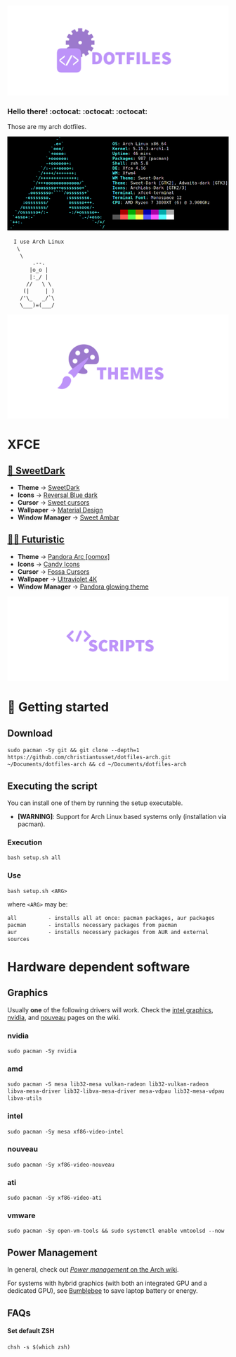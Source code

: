 ![alt text](resources/readme-dotfiles.png)
### Hello there! :octocat: :octocat: :octocat:
Those are my arch dotfiles.

![alt text](resources/readme-info.png)

      I use Arch Linux 
       \
        \
            .--.
           |o_o |
           |:_/ |
          //   \ \
         (|     | )
        /'\_   _/`\
        \___)=(___/


![alt text](resources/readme-themes.png)
# XFCE
## [🧛 SweetDark](https://github.com/EliverLara/Sweet)
- **Theme** →                      [SweetDark](https://www.pling.com/p/1253385/)
- **Icons** →                      [Reversal Blue dark](https://www.pling.com/p/1340791/)
- **Cursor** →                     [Sweet cursors](https://www.gnome-look.org/p/1393084/)
- **Wallpaper** →                  [Material Design]()
- **Window Manager** →             [Sweet Ambar](https://wiki.archlinux.org/index.php/zsh)

## [👨‍💻 Futuristic](https://www.pling.com/p/1352568)
- **Theme** →                      [Pandora Arc [oomox]](https://www.pling.com/p/1352568/)
- **Icons** →                      [Candy Icons](https://www.pling.com/p/1305251/)
- **Cursor** →                     [Fossa Cursors](https://www.pling.com/p/1377483/)
- **Wallpaper** →                  [Ultraviolet 4K]()
- **Window Manager** →             [Pandora glowing theme](https://www.pling.com/p/1396322/)


![alt text](resources/readme-scripts.png)

# :rocket: Getting started
## Download
```
sudo pacman -Sy git && git clone --depth=1 https://github.com/christiantusset/dotfiles-arch.git ~/Documents/dotfiles-arch && cd ~/Documents/dotfiles-arch
```

## Executing the script
You can install one of them by running the setup executable.
* **[WARNING]**: Support for Arch Linux based systems only (installation via pacman).

### Execution

    bash setup.sh all

### Use

    bash setup.sh <ARG>

where ```<ARG>``` may be:

```
all          - installs all at once: pacman packages, aur packages
pacman       - installs necessary packages from pacman
aur          - installs necessary packages from AUR and external sources
```

# Hardware dependent software

## Graphics

Usually **one** of the following drivers will work.
Check the [intel graphics](https://wiki.archlinux.org/index.php/Intel_graphics),
[nvidia](https://wiki.archlinux.org/index.php/NVIDIA), and
[nouveau](https://wiki.archlinux.org/index.php/nouveau)
pages on the wiki.

### nvidia

	sudo pacman -Sy nvidia

### amd

	sudo pacman -S mesa lib32-mesa vulkan-radeon lib32-vulkan-radeon libva-mesa-driver lib32-libva-mesa-driver mesa-vdpau lib32-mesa-vdpau libva-utils

### intel

	sudo pacman -Sy mesa xf86-video-intel

### nouveau

	sudo pacman -Sy xf86-video-nouveau

### ati

    sudo pacman -Sy xf86-video-ati

### vmware

	sudo pacman -Sy open-vm-tools && sudo systemctl enable vmtoolsd --now

## Power Management

In general, check out [*Power management* on the Arch wiki](https://wiki.archlinux.org/index.php/Power_management).

For systems with hybrid graphics (with both an integrated GPU and a dedicated
GPU), see [Bumblebee](https://wiki.archlinux.org/index.php/Bumblebee) to save
laptop battery or energy.

## FAQs

#### Set default ZSH
```chsh -s $(which zsh)```
